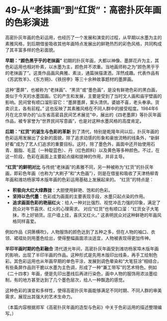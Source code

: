 # 49-从“老抹画”到“红货”：高密扑灰年画的色彩演进

高密扑灰年画的色彩运用，也经历了一个发展和演变的过程，从早期以水墨为主的素雅风格，到后期借鉴吸收其他年画特点发展出的鲜艳热烈的彩色风格，共同构成了其丰富多样的色彩面貌。

**早期：“颜色黑乎乎的老抹画”**
初期的扑灰年画，大都以神像、墨屏花卉为主，其色彩运用也相对朴素，以水墨为主，颜色并不浓重。当地画师称之为“颜色黑乎乎的老抹画了”。这类作品画风典雅、素淡，通篇抹描潇洒，浑然成趣。代表作品有《苏武牧羊》、《东方朔》、《铁拐李》等三十余种故事题材的墨屏画。

这种“墨屏”，也被称为“老抹画”、“黑货”或“墨色画”，是没有鲜艳色彩的黑白画，类似于今天的水墨国画。它的产生和发展，主要是受到了当时文人画和庙宇壁画的影响。民间曾有顺口溜形容它：“墨屏墨屏，案头清供。婆娘不喜，老头奉承。货卖识主，各有前程。” 这也反映了其素雅风格在不同人群中的接受程度。1984年6月在北京举办的“山东省高密县民间艺术展览”中，展出的《四老墨屏》等扑灰年画作品，被专家誉为“世界民间写意画”，也是对这种水墨风格的高度肯定。

**后期：“红货”的诞生与色彩的革新**
到了清代，特别是乾隆年间以后，扑灰年画的色彩运用发展出了全新的面貌，除了追求动感的形象和豪放流畅的线条外，“新鲜好看”成为了艺人们追求的重要目标。这时，除了墨色外，画面中还开始使用石青、胭脂、毛蓝（一种靛蓝色）、丹（红色颜料）以及黄色等多种颜色。不过，在这一阶段，色彩在画面上主要起点缀和提神的作用，并非主导。

**“红货”的鲜明对比**
与传统“老抹画”的素雅不同，另一种被称为“红货”的扑灰年画，即彩色年画（也称为“大刷子”和“大色画”），则是在借鉴和吸收了天津杨柳青年画和潍坊杨家埠木版年画的色彩运用基础上发展起来的。
“红货”的特点是：
*   **积极向大红大绿靠拢**：大胆使用鲜艳、饱和的色彩。
*   **坚持以色代墨**：色彩成为画面的主要表现手段，水墨只起点染的作用。
*   **追求画面色彩的艳丽红火**：给人一种对比强烈、视觉冲击力强的印象，满足了民众对年节喜庆、红火的心理需求。
对应“红货”也有顺口溜：“红货女子大笔抹，市上好销货。庄户墙上挂，喜庆又红火。” 这表明民众对这种鲜艳的年画风格同样喜爱。

例如作品《洞箫横吹》，人物服饰的颜色达到了五种之多，但在人物的袖口、衣领、裙褶处则用墨色绘出，使得整幅画面浓淡适宜，人物被表现得更加传神。

**半印半画时期的色彩融合**
清代道光年间，高密扑灰年画受到潍坊杨家埠木版年画的影响，出现了半印半画的作品。这种形式是先用木版印出线条，再手工绘制色彩。其色彩运用也从年画早期的单色平涂，发展到调色晕染和“大笔狂涂”相结合，有些条屏作品则干脆以水墨为主色调，形成了一种“兼工带写”的艺术特色。例如《二十四孝》年画，便是先印出墨线后再进行染色，画中人物的服饰用浓淡墨绘制，有的地方甚至达到了几个墨色层次，给人一种飘逸的感觉。

这种色彩的演变和多样性，使得高密扑灰年画能够满足不同时期、不同人群的审美需求，展现出其强大的艺术生命力。

（本篇内容根据郑军《高密扑灰年画的造型与色彩》中关于色彩运用的描述整理编写。）
